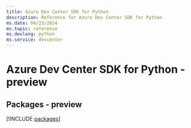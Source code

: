 ```yaml
---
title: Azure Dev Center SDK for Python
description: Reference for Azure Dev Center SDK for Python
ms.date: 04/23/2024
ms.topic: reference
ms.devlang: python
ms.service: devcenter
---
```

# Azure Dev Center SDK for Python - preview
## Packages - preview
[!INCLUDE [packages](dev-center-index.md)]